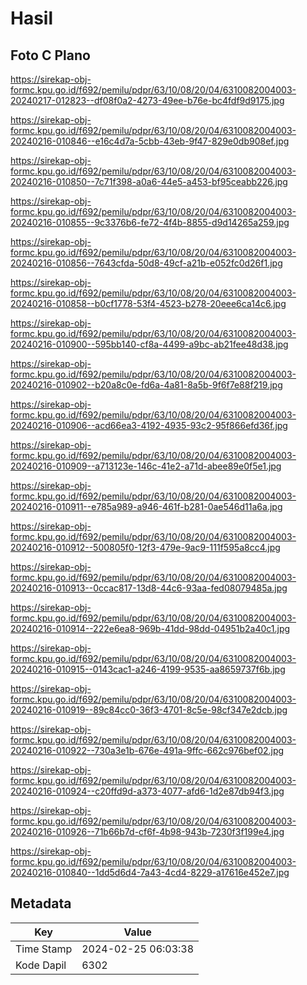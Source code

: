# Hasil

## Foto C Plano

https://sirekap-obj-formc.kpu.go.id/f692/pemilu/pdpr/63/10/08/20/04/6310082004003-20240217-012823--df08f0a2-4273-49ee-b76e-bc4fdf9d9175.jpg

https://sirekap-obj-formc.kpu.go.id/f692/pemilu/pdpr/63/10/08/20/04/6310082004003-20240216-010846--e16c4d7a-5cbb-43eb-9f47-829e0db908ef.jpg

https://sirekap-obj-formc.kpu.go.id/f692/pemilu/pdpr/63/10/08/20/04/6310082004003-20240216-010850--7c71f398-a0a6-44e5-a453-bf95ceabb226.jpg

https://sirekap-obj-formc.kpu.go.id/f692/pemilu/pdpr/63/10/08/20/04/6310082004003-20240216-010855--9c3376b6-fe72-4f4b-8855-d9d14265a259.jpg

https://sirekap-obj-formc.kpu.go.id/f692/pemilu/pdpr/63/10/08/20/04/6310082004003-20240216-010856--7643cfda-50d8-49cf-a21b-e052fc0d26f1.jpg

https://sirekap-obj-formc.kpu.go.id/f692/pemilu/pdpr/63/10/08/20/04/6310082004003-20240216-010858--b0cf1778-53f4-4523-b278-20eee6ca14c6.jpg

https://sirekap-obj-formc.kpu.go.id/f692/pemilu/pdpr/63/10/08/20/04/6310082004003-20240216-010900--595bb140-cf8a-4499-a9bc-ab21fee48d38.jpg

https://sirekap-obj-formc.kpu.go.id/f692/pemilu/pdpr/63/10/08/20/04/6310082004003-20240216-010902--b20a8c0e-fd6a-4a81-8a5b-9f6f7e88f219.jpg

https://sirekap-obj-formc.kpu.go.id/f692/pemilu/pdpr/63/10/08/20/04/6310082004003-20240216-010906--acd66ea3-4192-4935-93c2-95f866efd36f.jpg

https://sirekap-obj-formc.kpu.go.id/f692/pemilu/pdpr/63/10/08/20/04/6310082004003-20240216-010909--a713123e-146c-41e2-a71d-abee89e0f5e1.jpg

https://sirekap-obj-formc.kpu.go.id/f692/pemilu/pdpr/63/10/08/20/04/6310082004003-20240216-010911--e785a989-a946-461f-b281-0ae546d11a6a.jpg

https://sirekap-obj-formc.kpu.go.id/f692/pemilu/pdpr/63/10/08/20/04/6310082004003-20240216-010912--500805f0-12f3-479e-9ac9-111f595a8cc4.jpg

https://sirekap-obj-formc.kpu.go.id/f692/pemilu/pdpr/63/10/08/20/04/6310082004003-20240216-010913--0ccac817-13d8-44c6-93aa-fed08079485a.jpg

https://sirekap-obj-formc.kpu.go.id/f692/pemilu/pdpr/63/10/08/20/04/6310082004003-20240216-010914--222e6ea8-969b-41dd-98dd-04951b2a40c1.jpg

https://sirekap-obj-formc.kpu.go.id/f692/pemilu/pdpr/63/10/08/20/04/6310082004003-20240216-010915--0143cac1-a246-4199-9535-aa8659737f6b.jpg

https://sirekap-obj-formc.kpu.go.id/f692/pemilu/pdpr/63/10/08/20/04/6310082004003-20240216-010919--89c84cc0-36f3-4701-8c5e-98cf347e2dcb.jpg

https://sirekap-obj-formc.kpu.go.id/f692/pemilu/pdpr/63/10/08/20/04/6310082004003-20240216-010922--730a3e1b-676e-491a-9ffc-662c976bef02.jpg

https://sirekap-obj-formc.kpu.go.id/f692/pemilu/pdpr/63/10/08/20/04/6310082004003-20240216-010924--c20ffd9d-a373-4077-afd6-1d2e87db94f3.jpg

https://sirekap-obj-formc.kpu.go.id/f692/pemilu/pdpr/63/10/08/20/04/6310082004003-20240216-010926--71b66b7d-cf6f-4b98-943b-7230f3f199e4.jpg

https://sirekap-obj-formc.kpu.go.id/f692/pemilu/pdpr/63/10/08/20/04/6310082004003-20240216-010840--1dd5d6d4-7a43-4cd4-8229-a17616e452e7.jpg


## Metadata

| Key        | Value               |
| ---------- | ------------------- |
| Time Stamp | 2024-02-25 06:03:38 |
| Kode Dapil | 6302                |



